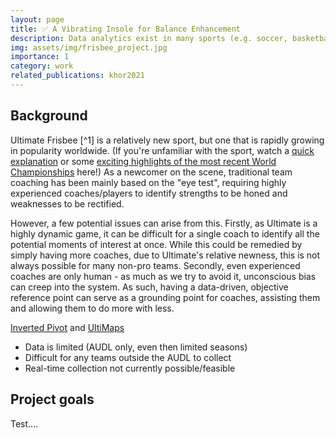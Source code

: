 ```yaml
---
layout: page
title: ✅ A Vibrating Insole for Balance Enhancement
description: Data analytics exist in many sports (e.g. soccer, basketball, etc.) - why not ultimate frisbee too?
img: assets/img/frisbee_project.jpg
importance: 1
category: work
related_publications: khor2021
---
```


## Background
Ultimate Frisbee [^1] is a relatively new sport, but one that is rapidly growing in popularity worldwide. (If you're unfamiliar with the sport, watch a [quick explanation](https://www.youtube.com/watch?v=UnNUEvs2Ev0) or some [exciting highlights of the most recent World Championships](https://www.youtube.com/watch?v=M4ARMqV2mRI) here!) As a newcomer on the scene, traditional team coaching has been mainly based on the "eye test", requiring highly experienced coaches/players to identify strengths to be honed and weaknesses to be rectified. 

However, a few potential issues can arise from this. Firstly, as Ultimate is a highly dynamic game, it can be difficult for a single coach to identify all the potential moments of interest at once. While this could be remedied by simply having more coaches, due to Ultimate's relative newness, this is not always possible for many non-pro teams. Secondly, even experienced coaches are only human - as much as we try to avoid it, unconscious bias can creep into the system. As such, having a data-driven, objective reference point can serve as a grounding point for coaches, assisting them and allowing them to do more with less.


[Inverted Pivot](https://invertedpivot.com/audl) and [UltiMaps](https://hirosme.shinyapps.io/UltiMaps/)

- Data is limited (AUDL only, even then limited seasons)
- Difficult for any teams outside the AUDL to collect
- Real-time collection not currently possible/feasible


## Project goals
Test....
